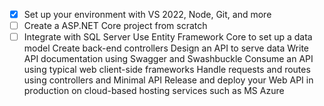 - [x] Set up your environment with VS 2022, Node, Git, and more
- [ ] Create a ASP.NET Core project from scratch
- [ ] Integrate with SQL Server
Use Entity Framework Core to set up a data model
Create back-end controllers
Design an API to serve data
Write API documentation using Swagger and Swashbuckle
Consume an API using typical web client-side frameworks
Handle requests and routes using controllers and Minimal API
Release and deploy your Web API in production on cloud-based hosting services such as MS Azure